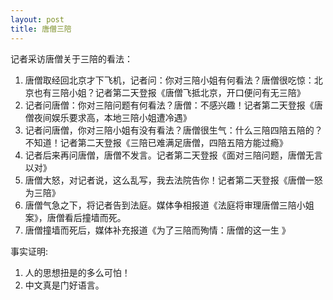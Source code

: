 ```yaml
---
layout: post
title: 唐僧三陪
---
```

记者采访唐僧关于三陪的看法：
1. 唐僧取经回北京才下飞机，记者问：你对三陪小姐有何看法？唐僧很吃惊：北京也有三陪小姐？记者第二天登报《唐僧飞抵北京，开口便问有无三陪》
2. 记者问唐僧：你对三陪问题有何看法？唐僧：不感兴趣！记者第二天登报《唐僧夜间娱乐要求高，本地三陪小姐遭冷遇》
3. 记者问唐僧，你对三陪小姐有没有看法？唐僧很生气：什么三陪四陪五陪的？不知道！记者第二天登报《三陪已难满足唐僧，四陪五陪方能过瘾》
4. 记者后来再问唐僧，唐僧不发言。记者第二天登报《面对三陪问题，唐僧无言以对》
5. 唐僧大怒，对记者说，这么乱写，我去法院告你！记者第二天登报《唐僧一怒为三陪》
6. 唐僧气急之下，将记者告到法庭。媒体争相报道《法庭将审理唐僧三陪小姐案》，唐僧看后撞墙而死。
7. 唐僧撞墙而死后，媒体补充报道《为了三陪而殉情：唐僧的这一生 》

事实证明:
1. 人的思想扭是的多么可怕！
2. 中文真是门好语言。
